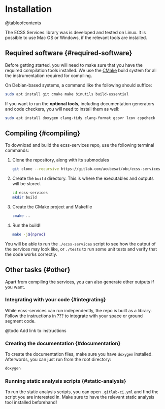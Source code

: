 # Installation

@tableofcontents

The ECSS Services library was is developed and tested on Linux. It is possible to use Mac OS or Windows, if the relevant
tools are installed.

## Required software {#required-software}
Before getting started, you will need to make sure that you have the required compilation tools installed. We use the
[CMake](https://cmake.org/) build system for all the instrumentation required for compiling.

On Debian-based systems, a command like the following should suffice:
```bash
sudo apt install git cmake make binutils build-essential
```

If you want to run the **optional tools**, including documentation generators and code checkers, you will need to
install them as well:
```bash
sudo apt install doxygen clang-tidy clang-format gcovr lcov cppcheck
```

## Compiling {#compiling}
To download and build the ecss-services repo, use the following terminal commands:

1. Clone the repository, along with its submodules
   ```bash
   git clone --recursive https://gitlab.com/acubesat/obc/ecss-services.git
   ```

2. Create the `build` directory. This is where the executables and outputs will be stored.
   ```bash
   cd ecss-services
   mkdir build
   ```

3. Create the CMake project and Makefile
   ```bash
   cmake ..
   ```

4. Run the build!
   ```bash
   make -j${nproc}
   ```

You will be able to run the `./ecss-services` script to see how the output of the services may look like, or `./tests`
to run some unit tests and verify that the code works correctly.

## Other tasks {#other}

Apart from compiling the services, you can also generate other outputs if you want.

### Integrating with your code {#integrating}
While ecss-services can run independently, the repo is built as a library. Follow the instructions in ??? to integrate
with your space or ground segment code.

@todo Add link to instructions


### Creating the documentation {#documentation}
To create the documentation files, make sure you have `doxygen` installed. Afterwords, you can just run from the root
directory:
```bash
doxygen
```

### Running static analysis scripts {#static-analysis}
To run the static analysis scripts, you can open `.gitlab-ci.yml` and find the script you are interested in. Make sure
to have the relevant static analysis tool installed beforehand!
